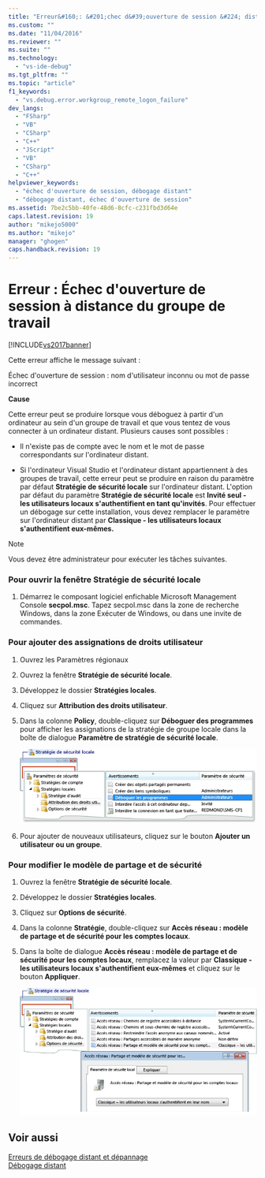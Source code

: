 ```yaml
---
title: "Erreur&#160;: &#201;chec d&#39;ouverture de session &#224; distance du groupe de travail | Microsoft Docs"
ms.custom: ""
ms.date: "11/04/2016"
ms.reviewer: ""
ms.suite: ""
ms.technology: 
  - "vs-ide-debug"
ms.tgt_pltfrm: ""
ms.topic: "article"
f1_keywords: 
  - "vs.debug.error.workgroup_remote_logon_failure"
dev_langs: 
  - "FSharp"
  - "VB"
  - "CSharp"
  - "C++"
  - "JScript"
  - "VB"
  - "CSharp"
  - "C++"
helpviewer_keywords: 
  - "échec d'ouverture de session, débogage distant"
  - "débogage distant, échec d'ouverture de session"
ms.assetid: 7be2c5bb-40fe-48d6-8cfc-c231fbd3d64e
caps.latest.revision: 19
author: "mikejo5000"
ms.author: "mikejo"
manager: "ghogen"
caps.handback.revision: 19
---
```

# Erreur&#160;: &#201;chec d&#39;ouverture de session &#224; distance du groupe de travail
[!INCLUDE[vs2017banner](../code-quality/includes/vs2017banner.md)]

Cette erreur affiche le message suivant :  
  
 Échec d'ouverture de session : nom d'utilisateur inconnu ou mot de passe incorrect  
  
 **Cause**  
  
 Cette erreur peut se produire lorsque vous déboguez à partir d'un ordinateur au sein d'un groupe de travail et que vous tentez de vous connecter à un ordinateur distant.  Plusieurs causes sont possibles :  
  
-   Il n'existe pas de compte avec le nom et le mot de passe correspondants sur l'ordinateur distant.  
  
-   Si l'ordinateur Visual Studio et l'ordinateur distant appartiennent à des groupes de travail, cette erreur peut se produire en raison du paramètre par défaut **Stratégie de sécurité locale** sur l'ordinateur distant.  L'option par défaut du paramètre **Stratégie de sécurité locale** est **Invité seul \- les utilisateurs locaux s'authentifient en tant qu'invités**.  Pour effectuer un débogage sur cette installation, vous devez remplacer le paramètre sur l'ordinateur distant par **Classique \- les utilisateurs locaux s'authentifient eux\-mêmes.**  
  
> [!NOTE]
>  Vous devez être administrateur pour exécuter les tâches suivantes.  
  
### Pour ouvrir la fenêtre Stratégie de sécurité locale  
  
1.  Démarrez le composant logiciel enfichable Microsoft Management Console **secpol.msc**.  Tapez secpol.msc dans la zone de recherche Windows, dans la zone Exécuter de Windows, ou dans une invite de commandes.  
  
### Pour ajouter des assignations de droits utilisateur  
  
1.  Ouvrez les Paramètres régionaux  
  
2.  Ouvrez la fenêtre **Stratégie de sécurité locale**.  
  
3.  Développez le dossier **Stratégies locales**.  
  
4.  Cliquez sur **Attribution des droits utilisateur**.  
  
5.  Dans la colonne **Policy**, double\-cliquez sur **Déboguer des programmes** pour afficher les assignations de la stratégie de groupe locale dans la boîte de dialogue **Paramètre de stratégie de sécurité locale**.  
  
     ![Droits d’utilisateur de stratégie de sécurité locale](../debugger/media/dbg_err_localsecuritypolicy_userrightsdebugprograms.png "DBG\_ERR\_LocalSecurityPolicy\_UserRightsDebugPrograms")  
  
6.  Pour ajouter de nouveaux utilisateurs, cliquez sur le bouton **Ajouter un utilisateur ou un groupe**.  
  
### Pour modifier le modèle de partage et de sécurité  
  
1.  Ouvrez la fenêtre **Stratégie de sécurité locale**.  
  
2.  Développez le dossier **Stratégies locales**.  
  
3.  Cliquez sur **Options de sécurité**.  
  
4.  Dans la colonne **Stratégie**, double\-cliquez sur **Accès réseau : modèle de partage et de sécurité pour les comptes locaux**.  
  
5.  Dans la boîte de dialogue **Accès réseau : modèle de partage et de sécurité pour les comptes locaux**, remplacez la valeur par **Classique \- les utilisateurs locaux s'authentifient eux\-mêmes** et cliquez sur le bouton **Appliquer**.  
  
     ![Options de sécurité de stratégie de sécurité locale](../debugger/media/dbg_err_localsecuritypolicy_securityoptions_networkaccess.png "DBG\_ERR\_LocalSecurityPolicy\_SecurityOptions\_NetworkAccess")  
  
## Voir aussi  
 [Erreurs de débogage distant et dépannage](../debugger/remote-debugging-errors-and-troubleshooting.md)   
 [Débogage distant](../debugger/remote-debugging.md)